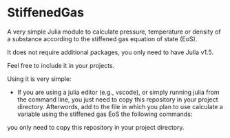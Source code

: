 # StiffenedGas
A very simple Julia module to calculate pressure, temperature or density of a substance according to the stiffened gas equation of state (EoS).

It does not require additional packages, you only need to have Julia v1.5.

Feel free to include it in your projects.

Using it is very simple:
* If you are using a julia editor (e.g., vscode), or simply running julia from the command line, you just need to copy this repository in your project directory. Afterwords, add to the file in which you plan to use calculate a variable using the stiffened gas EoS the following commands:
 
you only need to copy this repository in your project directory.

